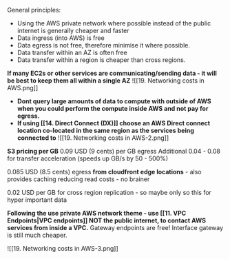 General principles:
- Using the AWS private network where possible instead of the public internet is generally cheaper and faster
- Data ingress (into AWS) is free
- Data egress is not free, therefore minimise it where possible.
- Data transfer within an AZ is often free
- Data transfer within a region is cheaper than cross regions.

**If many EC2s or other services are communicating/sending data - it will be best to keep them all within a single AZ**
![[19. Networking costs in AWS.png]]

- **Dont query large amounts of data to compute with outside of AWS when you could perform the compute inside AWS and not pay for egress.**
- **If using [[14. Direct Connect (DX)]] choose an AWS Direct connect location co-located in the same region as the services being connected to**
![[19. Networking costs in AWS-2.png]]

**S3 pricing per GB**
0.09 USD (9 cents) per GB egress
Additional 0.04 - 0.08 for transfer acceleration (speeds up GB/s by 50 - 500%)

0.085 USD (8.5 cents) egress **from cloudfront edge locations** - also provides caching reducing read costs - no brainer

0.02 USD per GB for cross region replication - so maybe only so this for hyper important data


**Following the use private AWS network theme - use [[11. VPC Endpoints|VPC endpoints]] NOT the public internet, to contact AWS services from inside a VPC.**
Gateway endpoints are free! Interface gateway is still much cheaper.

![[19. Networking costs in AWS-3.png]]